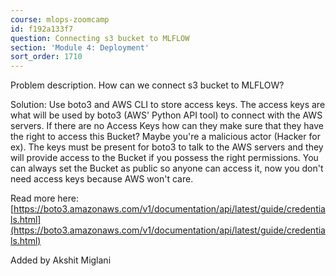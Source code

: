 ```yaml
---
course: mlops-zoomcamp
id: f192a133f7
question: Connecting s3 bucket to MLFLOW
section: 'Module 4: Deployment'
sort_order: 1710
---
```


Problem description. How can we connect s3 bucket to MLFLOW?

Solution: Use boto3 and AWS CLI to store access keys. The access keys are what will be used by boto3 (AWS' Python API tool) to connect with the AWS servers. If there are no Access Keys how can they make sure that they have the right to access this Bucket? Maybe you're a malicious actor (Hacker for ex). The keys must be present for boto3 to talk to the AWS servers and they will provide access to the Bucket if you possess the right permissions. You can always set the Bucket as public so anyone can access it, now you don't need access keys because AWS won't care.

Read more here: [https://boto3.amazonaws.com/v1/documentation/api/latest/guide/credentials.html](https://boto3.amazonaws.com/v1/documentation/api/latest/guide/credentials.html)

Added by Akshit Miglani

